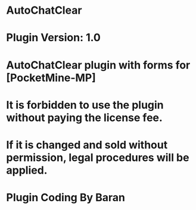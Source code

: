 # AutoChatClear
# Plugin Version: 1.0

# AutoChatClear plugin with forms for [PocketMine-MP]    
# It is forbidden to use the plugin without paying the license fee.
# If it is changed and sold without permission, legal procedures will be applied.                                        
# Plugin Coding By Baran
